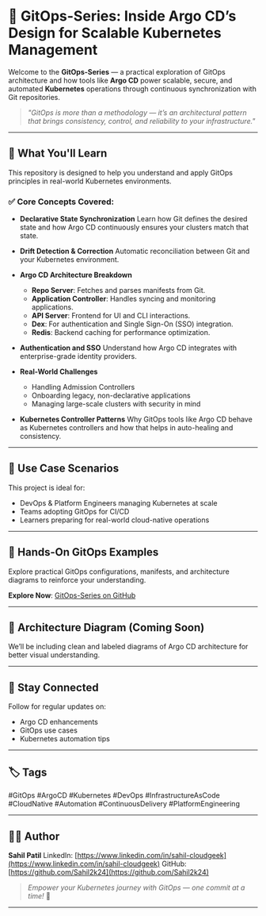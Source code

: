 # 🚀 GitOps-Series: Inside Argo CD’s Design for Scalable Kubernetes Management

Welcome to the **GitOps-Series** — a practical exploration of GitOps architecture and how tools like **Argo CD** power scalable, secure, and automated **Kubernetes** operations through continuous synchronization with Git repositories.

> *"GitOps is more than a methodology — it’s an architectural pattern that brings consistency, control, and reliability to your infrastructure."*

---

## 📌 What You'll Learn

This repository is designed to help you understand and apply GitOps principles in real-world Kubernetes environments.

### ✅ Core Concepts Covered:

* **Declarative State Synchronization**
  Learn how Git defines the desired state and how Argo CD continuously ensures your clusters match that state.

* **Drift Detection & Correction**
  Automatic reconciliation between Git and your Kubernetes environment.

* **Argo CD Architecture Breakdown**

  * **Repo Server**: Fetches and parses manifests from Git.
  * **Application Controller**: Handles syncing and monitoring applications.
  * **API Server**: Frontend for UI and CLI interactions.
  * **Dex**: For authentication and Single Sign-On (SSO) integration.
  * **Redis**: Backend caching for performance optimization.

* **Authentication and SSO**
  Understand how Argo CD integrates with enterprise-grade identity providers.

* **Real-World Challenges**

  * Handling Admission Controllers
  * Onboarding legacy, non-declarative applications
  * Managing large-scale clusters with security in mind

* **Kubernetes Controller Patterns**
  Why GitOps tools like Argo CD behave as Kubernetes controllers and how that helps in auto-healing and consistency.

---

## 🧠 Use Case Scenarios

This project is ideal for:

* DevOps & Platform Engineers managing Kubernetes at scale
* Teams adopting GitOps for CI/CD
* Learners preparing for real-world cloud-native operations

---

## 🔧 Hands-On GitOps Examples

Explore practical GitOps configurations, manifests, and architecture diagrams to reinforce your understanding.

**Explore Now**: [GitOps-Series on GitHub](https://github.com/Sahil2k24/GitOps-Series)

---

## 📸 Architecture Diagram (Coming Soon)

We’ll be including clean and labeled diagrams of Argo CD architecture for better visual understanding.

---

## 📢 Stay Connected

Follow for regular updates on:

* Argo CD enhancements
* GitOps use cases
* Kubernetes automation tips

---

## 🏷 Tags

\#GitOps #ArgoCD #Kubernetes #DevOps #InfrastructureAsCode #CloudNative #Automation #ContinuousDelivery #PlatformEngineering

---

## 👨‍💻 Author

**Sahil Patil**
LinkedIn: [https://www.linkedin.com/in/sahil-cloudgeek](https://www.linkedin.com/in/sahil-cloudgeek)
GitHub: [https://github.com/Sahil2k24](https://github.com/Sahil2k24)

> *Empower your Kubernetes journey with GitOps — one commit at a time!* 🚀

---
